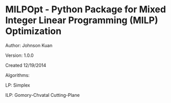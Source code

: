MILPOpt - Python Package for Mixed Integer Linear Programming (MILP) Optimization
==========================================================================================

Author: Johnson Kuan

Version: 1.0.0

Created 12/19/2014

Algorithms:

  LP: Simplex
  
  ILP: Gomory-Chvatal Cutting-Plane
